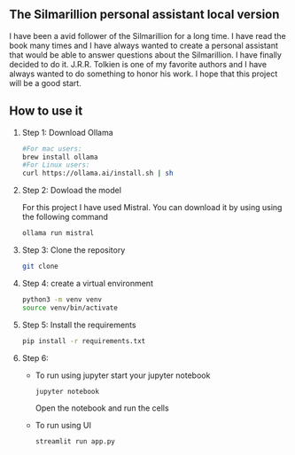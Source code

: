 ## The Silmarillion personal assistant local version

I have been a avid follower of the Silmarillion for a long time. I have read the book many times and I have always wanted to create a personal assistant that would be able to answer questions about the Silmarillion. I have finally decided to do it. 
J.R.R. Tolkien is one of my favorite authors and I have always wanted to do something to honor his work. I hope that this project will be a good start.

## How to use it
1. Step 1: Download Ollama
    ```bash
    #For mac users:
    brew install ollama
    #For Linux users:
    curl https://ollama.ai/install.sh | sh
    ```

2. Step 2: Dowload the model

    For this project I have used Mistral. You can download it by using using the following command
    ```bash
    ollama run mistral
    ```
3. Step 3: Clone the repository
    ```bash
    git clone

4. Step 4: create a virtual environment
    ```bash
    python3 -m venv venv
    source venv/bin/activate
    ```
5. Step 5: Install the requirements
    ```bash
    pip install -r requirements.txt
    ```
6. Step 6: 
    * To run using jupyter
        start your jupyter notebook
        ```bash
        jupyter notebook
        ```
        Open the notebook and run the cells
        
    * To run using UI
        ```bash
        streamlit run app.py
        ```

   
